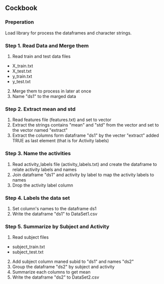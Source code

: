 ## Cockbook

### Preperation
Load library for process the dataframes and character strings.

### Step 1. Read Data and Merge them
1. Read train and test data files
- X_train.txt
- X_test.txt
- y_train.txt
- y_test.txt
2. Merge them to process in later at once
3. Name "ds1" to the marged data

### Step 2. Extract mean and std
1. Read features file (features.txt) and set to vector
2. Extract the strings contains "mean" and "std" from the vector and set to the vector named "extract"
3. Extract the columns form dataframe "ds1" by the vecter "extract" added TRUE as last element (that is for Activity labels)

### Step 3. Name the activities
1. Read activity_labels file (activity_labels.txt) and create the dataframe to relate activity labels and names
2. Join dataframe "ds1" and activity by label to map the activity labels to names
3. Drop the activity label column

### Step 4.  Labels the data set
1. Set column's names to the dataframe ds1
2. Write the dataframe "ds1" to DataSet1.csv

### Step 5.  Summarize by Subject and Activity
1. Read subject files
- subject_train.txt
- subject_test.txt
2. Add subject column maned subid to "ds1"  and names "ds2"
2. Group the dataframe "ds2" by subject and activity
3. Summarize each columns to get mean
4. Write the dataframe "ds2" to DataSet2.csv
